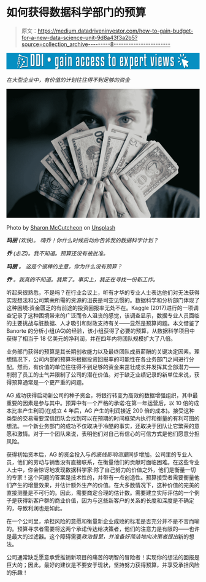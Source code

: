 # 如何获得数据科学部门的预算

> 原文：<https://medium.datadriveninvestor.com/how-to-gain-budget-for-a-new-data-science-unit-9d8a43f3a2b5?source=collection_archive---------8----------------------->

[![](img/603795cd1ae2bb67dfa11effb18bbfe3.png)](http://www.track.datadriveninvestor.com/1B9E)

*在大型企业中，有价值的计划往往得不到足够的资金*

![](img/5484b6006e2cbfd4d5160123d4ef6d0c.png)

Photo by [Sharon McCutcheon](https://unsplash.com/@sharonmccutcheon?utm_source=medium&utm_medium=referral) on [Unsplash](https://unsplash.com?utm_source=medium&utm_medium=referral)

***玛丽*** *(欢快)。* *嗨乔！你什么时候启动你告诉我的数据科学计划？*

***乔*** *(忐忑)。我不知道。预算还没有被批准。*

***玛丽*** *。* *这是个很棒的主意，你为什么没有预算？*

***乔*** *。我真的不知道。我累了。事实上，我正在寻找一份新工作。*

听起来很熟悉，不是吗？在行业会议上，听有才华的专业人士表达他们对无法获得实现想法和公司繁荣所需的资源的沮丧是司空见惯的。数据科学和分析部门体现了这种困境:资金匮乏的有前途的投资回报率无处不在。Kaggle (2017)进行的一项调查记录了这种困境带来的广泛而令人沮丧的感觉，该调查显示，数据专业人员面临的主要挑战与脏数据、人才吸引和财政支持有关——显然是预算问题。本文借鉴了 Banorte 的分析小组(AG)的经验，该小组获得了必要的预算，从数据科学项目中获得了相当于 18 亿美元的净利润，并在四年内将团队规模扩大了八倍。

业务部门获得的预算是其长期创收能力以及最终团队成员薪酬的关键决定因素。理想情况下，公司内部的预算将根据投资回报率的可能性在各业务部门之间进行分配。然而，有价值的单位往往得不到足够的资金来茁壮成长并发挥其全部潜力——削弱了员工的士气并限制了公司的潜在价值。对于缺乏业绩记录的新单位来说，获得预算通常是一个更严重的问题。

AG 成功获得启动新公司的种子资金，将银行转变为高效的数据增强组织，其中最重要的因素是参与其中。预算中有一个严格的承诺:在第一年运营后，以 10 倍的成本比率产生利润(在成立 4 年后，AG 产生的利润接近 200 倍的成本)。接受这种类型的交易需要深信团队会找到可以在预期的时间框架内执行和衡量的有利可图的想法。一个新业务部门的成功不仅取决于冷酷的事实，还取决于团队让它繁荣的意愿和激情。对于一个团队来说，表明他们对自己有信心的可信方式是他们愿意分担风险。

获得初始资本后，AG 的资金投入与*的底线影响测量*同步增加。公司里的专业人员，他们的劳动与销售没有直接联系，在衡量他们的贡献时面临困难。在这些专业人士中，你会惊讶地发现数据科学家:除了自己努力的价值之外，他们是衡量一切的专家！这个问题的答案是技术性的，并带有一点创造性。预算接受者需要衡量他们产生的增量效果，并估计额外生产的价值。在大多数情况下，这种价值的完美的直接测量是不可行的。因此，需要商定合理的估计数。需要建立实际评估的一个例子是获得新客户群的商业价值，因为与这些新客户的关系的长度和深度是不确定的，导致利润也是如此。

在一个公司里，承担风险的意愿和衡量新企业成败的标准是否充分并不是不言而喻的。预算寻求者需要将这两个承诺传达给决策者，他们的注意力是有限的——也许是最大的过滤器。这个障碍需要*政治智慧，并准备好简洁地向决策者提出*新的想法。

公司通常缺乏愿意承受推销新项目的痛苦的明智的冒险者！实现你的想法的回报是巨大的；因此，最好的建议是不要安于现状，坚持努力获得预算，并享受承担风险的乐趣！